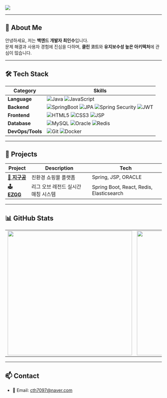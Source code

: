 <!-- 상단 배너 -->
<img src="https://capsule-render.vercel.app/api?type=waving&color=6E85B7&height=200&section=header&text=Hello,%20I'm%20insu!&fontSize=40&fontColor=ffffff&animation=fadeIn" />

---

## 👋 About Me

안녕하세요, 저는 **백엔드 개발자 최인수**입니다.  
문제 해결과 사용자 경험에 진심을 다하며, **클린 코드**와 **유지보수성 높은 아키텍처**에 관심이 많습니다.

---

## 🛠 Tech Stack

| Category         | Skills                                                                                      |
|------------------|----------------------------------------------------------------------------------------------|
| **Language**     | ![Java](https://img.shields.io/badge/Java-007396?style=flat&logo=openjdk&logoColor=white) ![JavaScript](https://img.shields.io/badge/JavaScript-F7DF1E?style=flat&logo=javascript&logoColor=black) |
| **Backend**      | ![SpringBoot](https://img.shields.io/badge/SpringBoot-6DB33F?style=flat&logo=springboot&logoColor=white) ![JPA](https://img.shields.io/badge/JPA-59666C?style=flat) ![Spring Security](https://img.shields.io/badge/Spring%20Security-6DB33F?style=flat&logo=springsecurity&logoColor=white) ![JWT](https://img.shields.io/badge/JWT-000000?style=flat&logo=jsonwebtokens&logoColor=white) |
| **Frontend**     | ![HTML5](https://img.shields.io/badge/HTML5-E34F26?style=flat&logo=html5&logoColor=white) ![CSS3](https://img.shields.io/badge/CSS3-1572B6?style=flat&logo=css3&logoColor=white) ![JSP](https://img.shields.io/badge/JSP-007396?style=flat) |
| **Database**     | ![MySQL](https://img.shields.io/badge/MySQL-4479A1?style=flat&logo=mysql&logoColor=white) ![Oracle](https://img.shields.io/badge/Oracle-F80000?style=flat&logo=oracle&logoColor=white) ![Redis](https://img.shields.io/badge/Redis-DC382D?style=flat&logo=redis&logoColor=white) |
| **DevOps/Tools** | ![Git](https://img.shields.io/badge/Git-F05032?style=flat&logo=git&logoColor=white) ![Docker](https://img.shields.io/badge/Docker-2496ED?style=flat&logo=docker&logoColor=white) |

---

## 🚀 Projects

| Project | Description | Tech |
|--------|-------------|------|
| **[🧠 지구공](https://github.com/https://github.com/CHOIIS829/EarthBall)** | 친환경 쇼핑몰 플랫폼 | Spring, JSP, ORACLE |
| **[🕹️ EZGG](https://github.com/LL-EZGG/ezgg_2)** | 리그 오브 레전드 실시간 매칭 시스템 | Spring Boot, React, Redis, Elasticsearch |

---

## 📊 GitHub Stats

<table>
  <tr>
    <td><img src="https://github-readme-stats.vercel.app/api?username=CHOIIS829&show_icons=true&theme=vue-dark" width="400"/></td>
    <td><img src="https://github-readme-stats.vercel.app/api/top-langs/?username=CHOIIS829&layout=compact&theme=vue-dark" width="400"/></td>
  </tr>
</table>

---

## 📫 Contact

- 📧 Email: cth7097@naver.com
